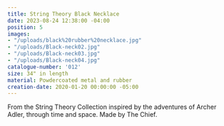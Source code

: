 ```yaml
---
title: String Theory Black Necklace
date: 2023-08-24 12:38:00 -04:00
position: 5
images:
- "/uploads/black%20rubber%20necklace.jpg"
- "/uploads/Black-neck02.jpg"
- "/uploads/Black-neck03.jpg"
- "/uploads/Black-neck04.jpg"
catalogue-number: '012'
size: 34" in length
material: Powdercoated metal and rubber
creation-date: 2020-01-20 00:00:00 -05:00
---
```


From the String Theory Collection inspired by the adventures of Archer Adler, through time and space. 
Made by The Chief. 